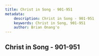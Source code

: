 ```yaml
---
title: Christ in Song - 901-951
metadata:
    description: Christ in Song - 901-951
    keywords: Christ in Song, 901-951
    author: Brian Onang'o
---
```



## Christ in Song - 901-951
  